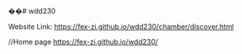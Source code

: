 ��#   w d d 2 3 0 

Website Link:
https://fex-zi.github.io/wdd230/chamber/discover.html

//Home page
https://fex-zi.github.io/wdd230/
 
